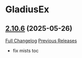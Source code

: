 # GladiusEx

## [2.10.6](https://github.com/vendethiel/GladiusEx/tree/2.10.6) (2025-05-26)
[Full Changelog](https://github.com/vendethiel/GladiusEx/commits/2.10.6) [Previous Releases](https://github.com/vendethiel/GladiusEx/releases)

- fix mists toc  
